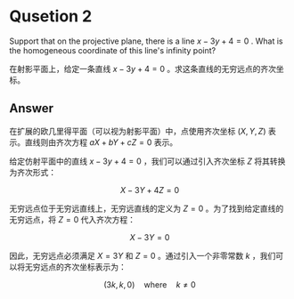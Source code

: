 # Qusetion 2

Support that on the projective plane, there is a line $x - 3y + 4 = 0$ . What is the homogeneous coordinate of this line's infinity point?

在射影平面上，给定一条直线 $x - 3y + 4 = 0$ 。求这条直线的无穷远点的齐次坐标。

## Answer

在扩展的欧几里得平面（可以视为射影平面）中，点使用齐次坐标 $(X, Y, Z)$ 表示。直线则由齐次方程 $aX + bY + cZ = 0$ 表示。

给定仿射平面中的直线 $x - 3y + 4 = 0$ ，我们可以通过引入齐次坐标 $Z$ 将其转换为齐次形式：

$$
X - 3Y + 4Z = 0
$$

无穷远点位于无穷远直线上，无穷远直线的定义为 $Z = 0$ 。为了找到给定直线的无穷远点，将 $Z = 0$ 代入齐次方程：

$$
X - 3Y = 0
$$

因此，无穷远点必须满足 $X = 3Y$ 和 $Z = 0$ 。通过引入一个非零常数 $k$ ，我们可以将无穷远点的齐次坐标表示为：

$$
(3k, k, 0) \quad \text{where} \quad k \neq 0
$$